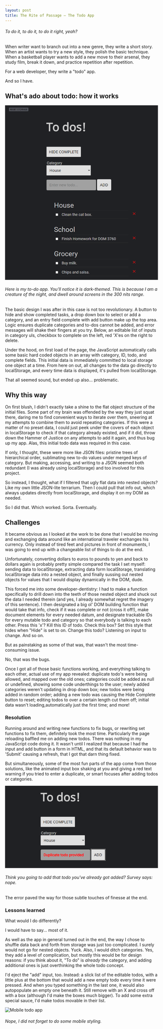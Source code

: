 ```yaml
---
layout: post
title: The Rite of Passage — The Todo App
---
```

###### To do it, to do it, to do it right, yeah?


When writer want to branch out into a new genre, they write a short story. When an artist wants to try a new style, they polish the basic technique. When a basketball player wants to add a new move to their arsenal, they study film, break it down, and practice repetition after repetition.

For a web developer, they write a "todo" app.

And so I have.

## What's ado about todo: how it works

![Todo App](/images\todo1.png)
###### *Here is my to-do app. You'll notice it is dark-themed. This is because I am a creature of the night, and dwell around screens in the 300 nits range.* 

The basic design I was after in this case is not too revolutionary. A button to hide and show completed tasks, a drop down box to select or add a category, and an entry field complete with add button make up the top area. Logic ensures duplicate categories and to-dos cannot be added, and error messages will shake their fingers at you try. Below, an editable list of inputs in category uls, checkbox to complete on the left, red 'X'es on the right to delete. 

Under the hood, on first load of the page, the JavaScript automatically calls some basic hard coded objects in an array with category, ID, todo, and complete fields. This initial data is immediately committed to local storage one object at a time. From here on out, all changes to the data go directly to localStorage, and every time data is displayed, it's pulled from localStorage.

That all seemed sound, but ended up also... problematic.

## Why this way

On first blush, I didn't exactly take a shine to the flat object structure of the initial files. Some part of my brain was offended by the way they just squat there, daring me to find convenient ways to iterate over them, sneering at my attempts to combine them to avoid repeating categories. If this were a matter of no preset data, I could just peek under the covers of each object in localStorage to check if that category already existed, and if it did, throw down the Hammer of Justice on any attempts to add it again, and thus bug up my app. Alas, this initial todo data was required in this case.

If only, I thought, these were more like JSON files: pristine trees of hierarchical order, sublimating new to-do values under merged keys of category. But making, accessing, and writing to a JSON seemed both redundant (I was already using localStorage) and too involved for this project.

So instead, I thought, what if I filtered that ugly flat data into nested objects? Like my own little JSON-lite terrarium. Then I could pull that info out, which always updates directly from localStorage, and display it on my DOM as needed. 

So I did that. Which worked. Sorta. Eventually.


## Challenges

It became obvious as I looked at the work to be done that I would be moving and exchanging data around like an international traveler exchanges his currency.  Only instead of tired feet and pictures in front of monuments, I was going to end up with a changeable list of things to do at the end. 

Unfortunately, converting dollars to euros to pounds to yen and back to dollars again is probably pretty simple compared the task I set myself: sending data to localStorage, extracting data form localStorage, translating localStorage data into a nested object, and finally sussing out nested objects for values that I would display dynamically in the DOM, dude.

This forced me into some developer-dentistry: I had to make a function specifically to drill down into the teeth of those nested object and shuck out the data I needed therein (and yes, I already somewhat regret the imagery of this sentence). I then designated a big ol' DOM building function that would take that info, check if it was complete or not (cross it off!), make document elements for every needed datum, and designate trackable IDs for every mutable todo and category so that everybody is talking to each other. Press this 'x'? Kill this ID of todo. Check this box? Set this style that hides when "Hide" is set to on. Change this todo? Listening on input to change. And so on.

But as painstaking as some of that was, that wasn't the most time-consuming issue.

No, that was the bugs.

Once I got all of those basic functions working, and everything talking to each other, actual use of my app revealed: duplicate todo's were being allowed, and mapped over the old ones; categories could be added as null or undefined, showing some code underthings to the user; newly added categories weren't updating in drop down box; new todos were being added in random order; adding a new todo was causing the Hide Complete button to reset; editing todos to over a certain length cut them off; initial data wasn't loading,automatically just the first time; and more!

### Resolution

Running around and writing new functions to fix bugs, or rewriting set functions to fix them, definitely took the most time. Particularly the page reloading baffled me on adding new todos. There was nothing in my JavaScript code doing it. It wasn't until I realized that because I had the input and add button in a form in HTML, and that its default behavior was to 'Submit' causing a refresh, that I got that darn thing fixed.

But simultaneously, some of the most fun parts of the app come from those solutions, like the animated input box shaking at you and giving a red text warning if you tried to enter a duplicate, or smart focuses after adding todos or categories. 

![Rejection message for duplicate todo.](/images/todo2.png)
###### *Think you going to add that todo you've already got added? Survey says: nope.*


The error paved the way for those subtle touches of finesse at the end.

### Lessons learned

What would I do differently?

I would have to say... most of it.

As well as the app in general turned out in the end, the way I chose to shuffle data back and forth from storage was just too complicated. I surely would not go for nested objects. Yuck. Also, I would ditch categories. Yes, they add a level of complication, but mostly this would be for design reasons: if you think about it, "To do" is *already* the category, and adding additional ones is just overthinking the whole todo concept. 

I'd eject the "add" input, too. Instead: a slick list of the editable todos, with a little plus at the bottom that would add a new empty todo every time it were pressed. And when you typed something in the last one, it would also autopopulate an empty one beneath it. Still remove with an X and cross off with a box (although I'd make the boxes much bigger). To add some extra special sauce, I'd make todos movable in their list.

![Mobile todo app](/image/todoMobile.png)
###### *Nope, I did not forget to do some mobile styling.*